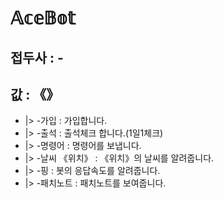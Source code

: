 # 𝔸𝕔𝕖𝔹𝕠𝕥

## 접두사 : -
## 값 : 《》

- |> -가입 : 가입합니다.  
- |> -출석 : 출석체크 합니다.(1일1체크)  
- |> -명령어 : 명령어를 보냅니다.
- |> -날씨 《위치》 : 《위치》의 날씨를 알려줍니다.
- |> -핑 : 봇의 응답속도를 알려줍니다.
- |> -패치노트 : 패치노트를 보여줍니다.
